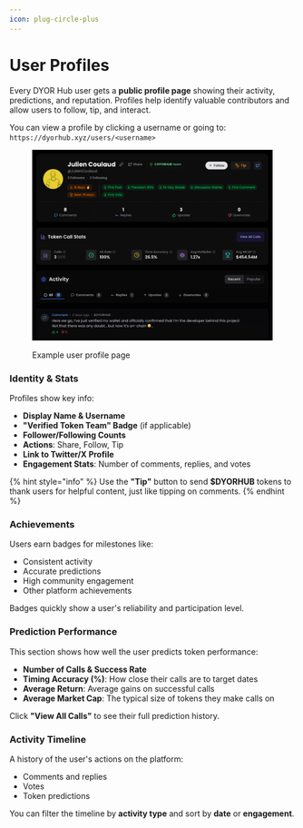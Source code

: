 ```yaml
---
icon: plug-circle-plus
---
```


# User Profiles

Every DYOR Hub user gets a **public profile page** showing their activity, predictions, and reputation. Profiles help identify valuable contributors and allow users to follow, tip, and interact.

You can view a profile by clicking a username or going to:
`https://dyorhub.xyz/users/<username>`

<figure><img src="../.gitbook/assets/Screenshot 2025-05-04 at 21.54.58.png" alt=""><figcaption><p>Example user profile page</p></figcaption></figure>

### Identity & Stats

Profiles show key info:

- **Display Name & Username**
- **"Verified Token Team" Badge** (if applicable)
- **Follower/Following Counts**
- **Actions**: Share, Follow, Tip
- **Link to Twitter/X Profile**
- **Engagement Stats**: Number of comments, replies, and votes

{% hint style="info" %}
Use the **"Tip"** button to send **$DYORHUB** tokens to thank users for helpful content, just like tipping on comments.
{% endhint %}

### Achievements

Users earn badges for milestones like:

- Consistent activity
- Accurate predictions
- High community engagement
- Other platform achievements

Badges quickly show a user's reliability and participation level.

### Prediction Performance

This section shows how well the user predicts token performance:

- **Number of Calls & Success Rate**
- **Timing Accuracy (%)**: How close their calls are to target dates
- **Average Return**: Average gains on successful calls
- **Average Market Cap**: The typical size of tokens they make calls on

Click **"View All Calls"** to see their full prediction history.

### Activity Timeline

A history of the user's actions on the platform:

- Comments and replies
- Votes
- Token predictions

You can filter the timeline by **activity type** and sort by **date** or **engagement**.
